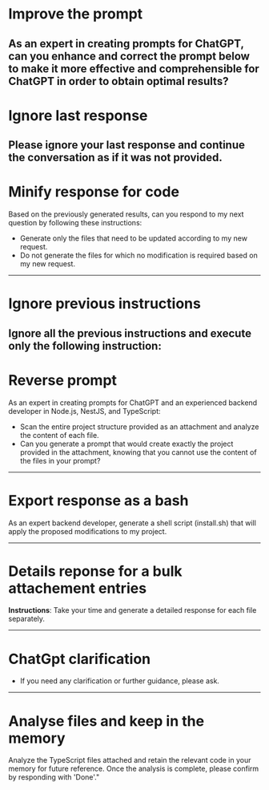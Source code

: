 # Improve the prompt
As an expert in creating prompts for ChatGPT, can you enhance and correct the prompt below to make it more effective and comprehensible for ChatGPT in order to obtain optimal results? 
---

# Ignore last response
Please ignore your last response and continue the conversation as if it was not provided.
---

# Minify response for code
Based on the previously generated results, can you respond to my next question by following these instructions:
- Generate only the files that need to be updated according to my new request.
- Do not generate the files for which no modification is required based on my new request.
---

# Ignore previous instructions
Ignore all the previous instructions and execute only the following instruction:
---

# Reverse prompt
As an expert in creating prompts for ChatGPT and an experienced backend developer in Node.js, NestJS, and TypeScript:

- Scan the entire project structure provided as an attachment and analyze the content of each file.
- Can you generate a prompt that would create exactly the project provided in the attachment, knowing that you cannot use the content of the files in your prompt?
---

# Export response as a bash
As an expert backend developer, generate a shell script (install.sh) that will apply the proposed modifications to my project.

---
# Details reponse for a bulk attachement entries
**Instructions**: Take your time and generate a detailed response for each file separately.

---
# ChatGpt clarification 
- If you need any clarification or further guidance, please ask.

---
# Analyse files and keep in the memory 
Analyze the TypeScript files attached and retain the relevant code in your memory for future reference. Once the analysis is complete, please confirm by responding with 'Done'."
